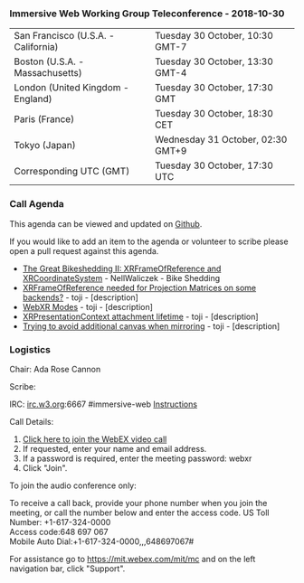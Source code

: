 
### Immersive Web Working Group Teleconference - 2018-10-30

<table>
<tr><td> San Francisco (U.S.A. - California) <td> Tuesday 30 October, 10:30 GMT-7
<tr><td> Boston (U.S.A. - Massachusetts) <td> Tuesday 30 October, 13:30 GMT-4
<tr><td> London (United Kingdom - England) <td> Tuesday 30 October, 17:30 GMT
<tr><td> Paris (France) <td> Tuesday 30 October, 18:30 CET
<tr><td> Tokyo (Japan) <td> Wednesday 31 October, 02:30 GMT+9
<tr><td> Corresponding UTC (GMT) <td> Tuesday 30 October, 17:30 UTC
</table>

### Call Agenda

This agenda can be viewed and updated on [Github](https://github.com/immersive-web/administrivia/blob/master/meetings/wg/2018-10-30-Immersive_Web_Working_Group_Teleconference-agenda.md).

If you would like to add an item to the agenda or volunteer to scribe please open a pull request against this agenda.

* [The Great Bikeshedding II: XRFrameOfReference and XRCoordinateSystem](https://github.com/immersive-web/webxr/issues/418) - NellWaliczek - Bike Shedding
* [XRFrameOfReference needed for Projection Matrices on some backends?](https://github.com/immersive-web/webxr/issues/412) - toji - [description]
* [WebXR Modes](https://github.com/immersive-web/webxr/issues/394) - toji - [description]
* [XRPresentationContext attachment lifetime](https://github.com/immersive-web/webxr/issues/375) - toji - [description]
* [Trying to avoid additional canvas when mirroring](https://github.com/immersive-web/webxr/issues/341) - toji - [description]

### Logistics

Chair: Ada Rose Cannon

Scribe:

IRC: [irc.w3.org](http://irc.w3.org/):6667 #immersive-web [Instructions](https://github.com/immersive-web/administrivia/blob/master/IRC.md)

Call Details:

1. [Click here to join the WebEX video call](https://mit.webex.com/mit/j.php?MTID=mfb8383ef0796cd6999844e1626d7fee6)
2. If requested, enter your name and email address.
3. If a password is required, enter the meeting password: webxr
4. Click "Join".

To join the audio conference only: 

To receive a call back, provide your phone number when you join the meeting, or call the number below and enter the access code.
US Toll Number: +1-617-324-0000  
Access code:648 697 067  
Mobile Auto Dial:+1-617-324-0000,,,648697067#

For assistance go to https://mit.webex.com/mit/mc  and on the left navigation bar, click "Support".
          

